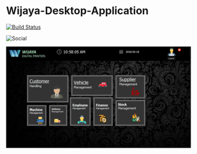 # Wijaya-Desktop-Application

[![Build Status](https://img.shields.io/badge/Source%20Editor-Visual%20Code-blue.svg)](https://code.visualstudio.com/)

![Social](https://img.shields.io/twitter/follow/dear__spider?style=social)

![alt text](https://github.com/devilyouknow/Wijaya-Desktop-Application/blob/master/home.PNG?raw=true)
